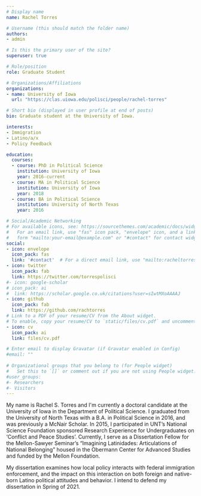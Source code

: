 ```yaml
---
# Display name
name: Rachel Torres

# Username (this should match the folder name)
authors:
- admin

# Is this the primary user of the site?
superuser: true

# Role/position
role: Graduate Student

# Organizations/Affiliations
organizations:
- name: University of Iowa
  url: "https://clas.uiowa.edu/polisci/people/rachel-torres"

# Short bio (displayed in user profile at end of posts)
bio: Graduate student at the University of Iowa.

interests:
- Immigration
- Latino/a/x
- Policy Feedback

education:
  courses:
  - course: PhD in Political Science
    institution: University of Iowa
    year: 2016-current
  - course: MA in Political Science
    institution: University of Iowa
    year: 2018
  - course: BA in Political Science
    institution: University of North Texas
    year: 2016

# Social/Academic Networking
# For available icons, see: https://sourcethemes.com/academic/docs/widgets/#icons
#   For an email link, use "fas" icon pack, "envelope" icon, and a link in the
#   form "mailto:your-email@example.com" or "#contact" for contact widget.
social:
- icon: envelope
  icon_pack: fas
  link: '#contact'  # For a direct email link, use "mailto:racheltorres@uiowa.edu".
- icon: twitter
  icon_pack: fab
  link: https://twitter.com/torrespolisci
#- icon: google-scholar
# icon_pack: ai
#  link: https://scholar.google.co.uk/citations?user=sIwtMXoAAAAJ
- icon: github
  icon_pack: fab
  link: https://github.com/rachtorres
# Link to a PDF of your resume/CV from the About widget.
# To enable, copy your resume/CV to `static/files/cv.pdf` and uncomment the lines below.  
- icon: cv
  icon_pack: ai
  link: files/cv.pdf

# Enter email to display Gravatar (if Gravatar enabled in Config)
#email: ""
  
# Organizational groups that you belong to (for People widget)
#   Set this to `[]` or comment out if you are not using People widget.  
#user_groups:
#- Researchers
#- Visitors
---
```


My name is Rachel S. Torres and I'm currently a doctoral candidate at the University of Iowa in the Department of Political Science. I graduated from the University of North Texas with a B.A. in Political Science in 2016, and was previously a McNair Scholar. In 2015, I participated in UNT’s National Science Foundation sponsored Research Experience for Undergraduates on ‘Conflict and Peace Studies’. Currently, I serve as a Dissertation Fellow for the Mellon-Sawyer Seminar’s “Imagining Latinidades: Articulations of National Belonging” housed in the Obermann Center for Advanced Studies and funded by the Mellon Foundation.

My dissertation examines how local policy interacts with federal immigration enforcement, and the impact on this interaction on both foreign and native-born Latino political attitudes and behavior. I intend to defend my dissertation in Spring of 2021.

